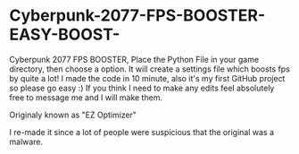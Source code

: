 # Cyberpunk-2077-FPS-BOOSTER-EASY-BOOST-
Cyberpunk 2077 FPS BOOSTER, Place the Python File in your game directory, then choose a option. It will create a settings file which boosts fps by quite a lot! I made the code in 10 minute, also it's my first GitHub project so please go easy :) If you think I need to make any edits feel absolutely free to message me and I will make them. 

Originaly known as "EZ Optimizer"

I re-made it since a lot of people were suspicious that the original was a malware.
